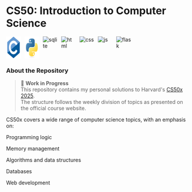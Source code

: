 # CS50: Introduction to Computer Science



<div style="display: flex; flex-wrap: wrap; gap: 10px; margin-top: 5px;">
 <img alt="C" align="center" height="60" width="40" src="https://github.com/devicons/devicon/blob/master/icons/c/c-original.svg">
  <img alt="Python" align="center"  height="60" width="40" src="https://raw.githubusercontent.com/devicons/devicon/master/icons/python/python-original.svg">
  <img  alt="sqlite" align="center"  height="60" width="40" src="https://cdn.jsdelivr.net/gh/devicons/devicon@latest/icons/sqlite/sqlite-original.svg" />
  <img  alt="html" align="center"  height="60" width="40" src="https://cdn.jsdelivr.net/gh/devicons/devicon@latest/icons/html5/html5-original.svg" />      
 <img alt="css" align="center"  height="60" width="40" src="https://cdn.jsdelivr.net/gh/devicons/devicon@latest/icons/css3/css3-original.svg" />  
 <img alt="js" align="center" alt="js" height="60" width="40" src="https://cdn.jsdelivr.net/gh/devicons/devicon@latest/icons/javascript/javascript-original.svg" />
 <img alt="flask" align="center"  height="60" width="40" src="https://cdn.jsdelivr.net/gh/devicons/devicon@latest/icons/flask/flask-original.svg" />
          
</div>

### About the Repository
> 🚧 **Work in Progress**  
> This repository contains my personal solutions to Harvard's [CS50x 2025](https://cs50.harvard.edu/x/2025/).  
> The structure follows the weekly division of topics as presented on the official course website.



CS50x covers a wide range of computer science topics, with an emphasis on:

Programming logic

Memory management

Algorithms and data structures

Databases

Web development



